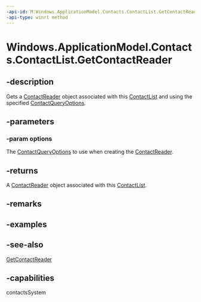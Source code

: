 ```yaml
---
-api-id: M:Windows.ApplicationModel.Contacts.ContactList.GetContactReader(Windows.ApplicationModel.Contacts.ContactQueryOptions)
-api-type: winrt method
---
```


<!-- Method syntax
public Windows.ApplicationModel.Contacts.ContactReader GetContactReader(Windows.ApplicationModel.Contacts.ContactQueryOptions options)
-->

# Windows.ApplicationModel.Contacts.ContactList.GetContactReader

## -description
Gets a [ContactReader](contactreader.md) object associated with this [ContactList](contactlist.md) and using the specified [ContactQueryOptions](contactqueryoptions.md).

## -parameters
### -param options
The [ContactQueryOptions](contactqueryoptions.md) to use when creating the [ContactReader](contactreader.md).

## -returns
A [ContactReader](contactreader.md) object associated with this [ContactList](contactlist.md).

## -remarks

## -examples

## -see-also
[GetContactReader](contactlist_getcontactreader_1793921473.md)
## -capabilities
contactsSystem

